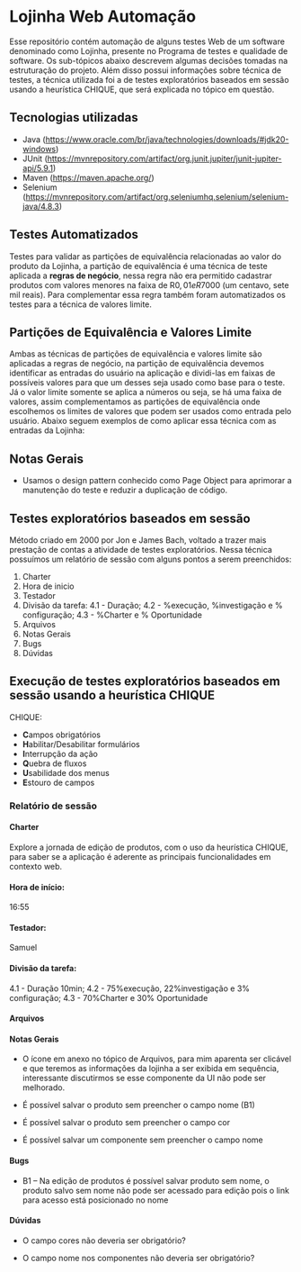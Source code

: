 # Lojinha Web Automação
Esse repositório contém automação de alguns testes Web de um software denominado como Lojinha, presente no Programa de testes e qualidade de software. Os sub-tópicos abaixo descrevem algumas decisões tomadas na estruturação do projeto. Além disso possui informações sobre técnica de testes, a técnica utilizada foi a de testes exploratórios baseados em sessão usando a heurística CHIQUE, que será explicada no tópico em questão.

## Tecnologias utilizadas
- Java (https://www.oracle.com/br/java/technologies/downloads/#jdk20-windows)
- JUnit (https://mvnrepository.com/artifact/org.junit.jupiter/junit-jupiter-api/5.9.1)
- Maven (https://maven.apache.org/)
- Selenium (https://mvnrepository.com/artifact/org.seleniumhq.selenium/selenium-java/4.8.3)

## Testes Automatizados
Testes para validar as partições de equivalência relacionadas ao valor do produto da Lojinha, a partição de equivalência é uma técnica de teste aplicada a **regras de negócio**, nessa regra não era permitido cadastrar produtos com valores menores na faixa de R$0,01 e R$7000 (um centavo, sete mil reais). Para complementar essa regra também foram automatizados os testes para a técnica de valores limite.

## Partições de Equivalência e Valores Limite
Ambas as técnicas de partições de equivalência e valores limite são aplicadas a regras de negócio, na partição de equivalência devemos identificar as entradas do usuário na aplicação e dividi-las em faixas de possíveis valores para que um desses seja usado como base para o teste. Já o valor limite somente se aplica a números ou seja, se há uma faixa de valores, assim complementamos as partições de equivalência onde escolhemos os limites de valores que podem ser usados como entrada pelo usuário. Abaixo seguem exemplos de como aplicar essa técnica com as entradas da Lojinha:

## Notas Gerais
- Usamos o design pattern conhecido como Page Object para aprimorar a manutenção do teste e reduzir a duplicação de código.

## Testes exploratórios baseados em sessão
Método criado em 2000 por Jon e James Bach, voltado a trazer mais prestação de contas a atividade de testes exploratórios. Nessa técnica possuímos um relatório de sessão com alguns pontos a serem preenchidos:

1. Charter
2. Hora de inicio
3. Testador
4. Divisão da tarefa: 4.1 - Duração; 4.2 - %execução, %investigação e % configuração; 4.3 - %Charter e % Oportunidade
5. Arquivos
6. Notas Gerais
7. Bugs
8. Dúvidas

## Execução de testes exploratórios baseados em sessão usando a heurística CHIQUE
CHIQUE:
- **C**ampos obrigatórios
- **H**abilitar/Desabilitar formulários
- **I**nterrupção da ação
- **Q**uebra de fluxos
- **U**sabilidade dos menus
- **E**stouro de campos
### Relatório de sessão
#### Charter
Explore a jornada de edição de produtos, com o uso da heurística CHIQUE, para saber se a aplicação é aderente as principais funcionalidades em contexto web.
#### Hora de início:
16:55
#### Testador:
Samuel
#### Divisão da tarefa:
4.1 - Duração 10min; 4.2 - 75%execução, 22%investigação e 3% configuração; 4.3 - 70%Charter e 30% Oportunidade
#### Arquivos

#### Notas Gerais
- O ícone em anexo no tópico de Arquivos, para mim aparenta ser clicável e que teremos as informações da lojinha a ser exibida em sequência, interessante discutirmos se esse componente da UI não pode ser melhorado.

- É possível salvar o produto sem preencher o campo nome (B1)

- É possível salvar o produto sem preencher o campo cor

- É possível salvar um componente sem preencher o campo nome
#### Bugs
- B1 – Na edição de produtos é possível salvar produto sem nome, o produto salvo sem nome não pode ser acessado para edição pois o link para acesso está posicionado no nome
#### Dúvidas
- O campo cores não deveria ser obrigatório?

- O campo nome nos componentes não deveria ser obrigatório?
